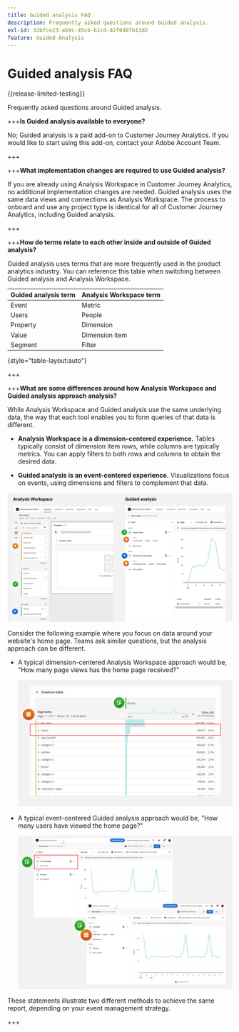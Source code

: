 ```yaml
---
title: Guided analysis FAQ
description: Frequently asked questions around Guided analysis.
exl-id: 32bfce23-a59c-45cb-b1cd-82f048fb13d2
feature: Guided Analysis
---
```

# Guided analysis FAQ

{{release-limited-testing}}

Frequently asked questions around Guided analysis.

+++**Is Guided analysis available to everyone?**

No; Guided analysis is a paid add-on to Customer Journey Analytics. If you would like to start using this add-on, contact your Adobe Account Team.

+++

+++**What implementation changes are required to use Guided analysis?**

If you are already using Analysis Workspace in Customer Journey Analytics, no additional implementation changes are needed. Guided analysis uses the same data views and connections as Analysis Workspace. The process to onboard and use any project type is identical for all of Customer Journey Analytics, including Guided analysis.

+++

+++**How do terms relate to each other inside and outside of Guided analysis?**

Guided analysis uses terms that are more frequently used in the product analytics industry. You can reference this table when switching between Guided analysis and Analysis Workspace.

| Guided analysis term | Analysis Workspace term |
| --- | --- |
| Event | Metric |
| Users | People |
| Property | Dimension |
| Value | Dimension item |
| Segment | Filter |

{style="table-layout:auto"}

+++

+++**What are some differences around how Analysis Workspace and Guided analysis approach analysis?**

While Analysis Workspace and Guided analysis use the same underlying data, the way that each tool enables you to form queries of that data is different.

* **Analysis Workspace is a dimension-centered experience.** Tables typically consist of dimension item rows, while columns are typically metrics. You can apply filters to both rows and columns to obtain the desired data.

* **Guided analysis is an event-centered experience.** Visualizations focus on events, using dimensions and filters to complement that data.

![Structure](assets/structure.png)

Consider the following example where you focus on data around your website's home page. Teams ask similar questions, but the analysis approach can be different.

* A typical dimension-centered Analysis Workspace approach would be, "How many page views has the home page received?"

   ![Dimension centered](assets/dimension-centered.png)

* A typical event-centered Guided analysis approach would be, "How many users have viewed the home page?"

   ![Event centered](assets/event-centered.png)

These statements illustrate two different methods to achieve the same report, depending on your event management strategy.

+++

